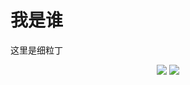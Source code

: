 # 我是谁

这里是细粒丁

<center class="half">
    <img src="https://github-readme-stats.vercel.app/api?username=li1055107552&show_icons=true&theme=transparent">
    <img src="https://github-readme-stats.vercel.app/api/top-langs/?username=li1055107552&layout=pie">
</center>
